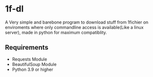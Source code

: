 # 1f-dl
A Very simple and barebone program to download stuff from 1fichier on enviroments where only commandline access is available(Like a linux server), made in python for maximum compatiblity.

<H2> Requirements </H2>
<UL>
  <LI> Requests Module</LI>
  <LI> BeautifulSoup Module</LI>
  <LI> Python 3.9 or higher </LI>
</UL>
